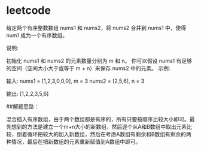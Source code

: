 # leetcode
给定两个有序整数数组 nums1 和 nums2，将 nums2 合并到 nums1 中，使得 num1 成为一个有序数组。

说明:

初始化 nums1 和 nums2 的元素数量分别为 m 和 n。
你可以假设 nums1 有足够的空间（空间大小大于或等于 m + n）来保存 nums2 中的元素。
示例:

输入:
nums1 = [1,2,3,0,0,0], m = 3
nums2 = [2,5,6],       n = 3

输出: [1,2,2,3,5,6]


##解题思路：

混合插入有序数组，由于两个数组都是有序的，所有只要按顺序比较大小即可。最先想到的方法是建立一个m+n大小的新数组，然后逐个从A和B数组中取出元素比较，倒着循环把较大的加入新数组，然后在考虑A数组有剩余和B数组有剩余的两种情况，最后在把新数组的元素重新赋值到A数组中即可。